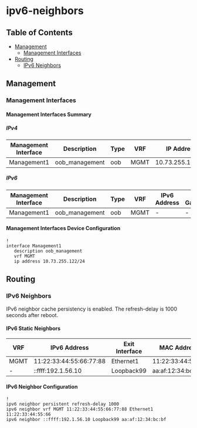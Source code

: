 # ipv6-neighbors

## Table of Contents

- [Management](#management)
  - [Management Interfaces](#management-interfaces)
- [Routing](#routing)
  - [IPv6 Neighbors](#ipv6-neighbors-1)

## Management

### Management Interfaces

#### Management Interfaces Summary

##### IPv4

| Management Interface | Description | Type | VRF | IP Address | Gateway |
| -------------------- | ----------- | ---- | --- | ---------- | ------- |
| Management1 | oob_management | oob | MGMT | 10.73.255.122/24 | 10.73.255.2 |

##### IPv6

| Management Interface | Description | Type | VRF | IPv6 Address | IPv6 Gateway |
| -------------------- | ----------- | ---- | --- | ------------ | ------------ |
| Management1 | oob_management | oob | MGMT | - | - |

#### Management Interfaces Device Configuration

```eos
!
interface Management1
   description oob_management
   vrf MGMT
   ip address 10.73.255.122/24
```

## Routing

### IPv6 Neighbors

IPv6 neighbor cache persistency is enabled. The refresh-delay is 1000 seconds after reboot.

#### IPv6 Static Neighbors

| VRF | IPv6 Address | Exit Interface | MAC Address |
| --- | ------------ | -------------- | ----------- |
| MGMT | 11:22:33:44:55:66:77:88 | Ethernet1 | 11:22:33:44:55:66 |
| - | ::ffff:192.1.56.10 | Loopback99 | aa:af:12:34:bc:bf |

#### IPv6 Neighbor Configuration

```eos
!
ipv6 neighbor persistent refresh-delay 1000
ipv6 neighbor vrf MGMT 11:22:33:44:55:66:77:88 Ethernet1 11:22:33:44:55:66
ipv6 neighbor ::ffff:192.1.56.10 Loopback99 aa:af:12:34:bc:bf
```
